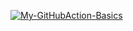 [![My-GitHubAction-Basics](https://github.com/fisher1706/pytest_2024/actions/workflows/my-basics.yml/badge.svg?branch=master)](https://github.com/fisher1706/pytest_2024/actions/workflows/my-basics.yml)
